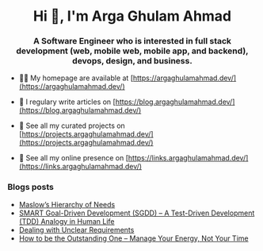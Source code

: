 <h1 align="center">Hi 👋, I'm Arga Ghulam Ahmad</h1>
<h3 align="center">A Software Engineer who is interested in full stack development (web, mobile web, mobile app, and backend), devops, design, and business.</h3>

- 👨‍💻 My homepage are available at [https://argaghulamahmad.dev/](https://argaghulamahmad.dev/)

- 📝 I regulary write articles on [https://blog.argaghulamahmad.dev/](https://blog.argaghulamahmad.dev/)

- 🚧 See all my curated projects on [https://projects.argaghulamahmad.dev/](https://projects.argaghulamahmad.dev/)

- 🔗 See all my online presence on [https://links.argaghulamahmad.dev/](https://links.argaghulamahmad.dev/)

### Blogs posts
<!-- BLOG-POST-LIST:START -->
- [Maslow’s Hierarchy of Needs](https://blog.argaghulamahmad.dev/2021/06/01/maslow-pyramid/)
- [SMART Goal-Driven Development (SGDD) – A Test-Driven Development (TDD) Analogy in Human Life](https://blog.argaghulamahmad.dev/2021/05/29/smart-goal-driven-development-sgdd-a-test-driven-development-tdd-analogy-in-human-life/)
- [Dealing with Unclear Requirements](https://blog.argaghulamahmad.dev/2021/05/29/dealing-with-unclear-requirements/)
- [How to be the Outstanding One – Manage Your Energy, Not Your Time](https://blog.argaghulamahmad.dev/2021/05/29/how-to-be-the-outstanding-one-manage-your-energy-not-your-time/)
<!-- BLOG-POST-LIST:END -->
